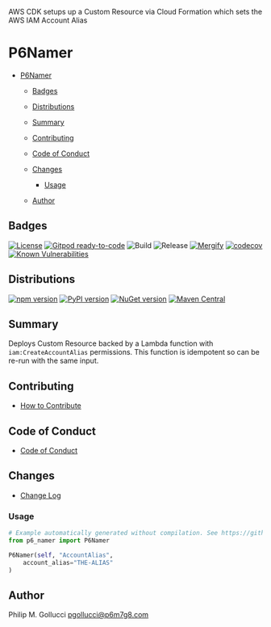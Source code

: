 AWS CDK setups up a Custom Resource via Cloud Formation which sets
the AWS IAM Account Alias

# P6Namer

* [P6Namer](#p6namer)

  * [Badges](#badges)
  * [Distributions](#distributions)
  * [Summary](#summary)
  * [Contributing](#contributing)
  * [Code of Conduct](#code-of-conduct)
  * [Changes](#changes)

    * [Usage](#usage)
  * [Author](#author)

## Badges

[![License](https://img.shields.io/badge/License-Apache%202.0-yellowgreen.svg)](https://opensource.org/licenses/Apache-2.0)
[![Gitpod ready-to-code](https://img.shields.io/badge/Gitpod-ready--to--code-blue?logo=gitpod)](https://gitpod.io/#https://github.com/p6m7g8/p6-namer)
![Build](https://github.com/p6m7g8/p6-namer/workflows/Build/badge.svg)
![Release](https://github.com/p6m7g8/p6-namer/workflows/Release/badge.svg)
[![Mergify](https://img.shields.io/endpoint.svg?url=https://gh.mergify.io/badges/p6m7g8/p6-namer/&style=flat)](https://mergify.io)
[![codecov](https://codecov.io/gh/p6m7g8/p6-namer/branch/master/graph/badge.svg?token=14Yj1fZbew)](https://codecov.io/gh/p6m7g8/p6-namer)
[![Known Vulnerabilities](https://snyk.io/test/github/p6m7g8/p6-namer/badge.svg?targetFile=package.json)](https://snyk.io/test/github/p6m7g8/p6-namer?targetFile=package.json)

## Distributions

[![npm version](https://badge.fury.io/js/p6-namer.svg)](https://badge.fury.io/js/p6-namer)
[![PyPI version](https://badge.fury.io/py/p6-namer.svg)](https://badge.fury.io/py/p6-namer)
[![NuGet version](https://badge.fury.io/nu/P6m7g8.P6Namer.svg)](https://badge.fury.io/nu/P6m7g8.P6Namer)
[![Maven Central](https://maven-badges.herokuapp.com/maven-central/P6m7g8.P6Namer/P6Namer/badge.svg)](https://maven-badges.herokuapp.com/maven-central/P6m7g8.P6Namer/P6Namer)

## Summary

Deploys Custom Resource backed by a Lambda function with `iam:CreateAccountAlias` permissions.
This function is idempotent so can be re-run with the same input.

## Contributing

* [How to Contribute](CONTRIBUTING.md)

## Code of Conduct

* [Code of Conduct](CODE_OF_CONDUCT.md)

## Changes

* [Change Log](CHANGELOG.md)

### Usage

```python
# Example automatically generated without compilation. See https://github.com/aws/jsii/issues/826
from p6_namer import P6Namer

P6Namer(self, "AccountAlias",
    account_alias="THE-ALIAS"
)
```

## Author

Philip M. Gollucci [pgollucci@p6m7g8.com](mailto:pgollucci@p6m7g8.com)
